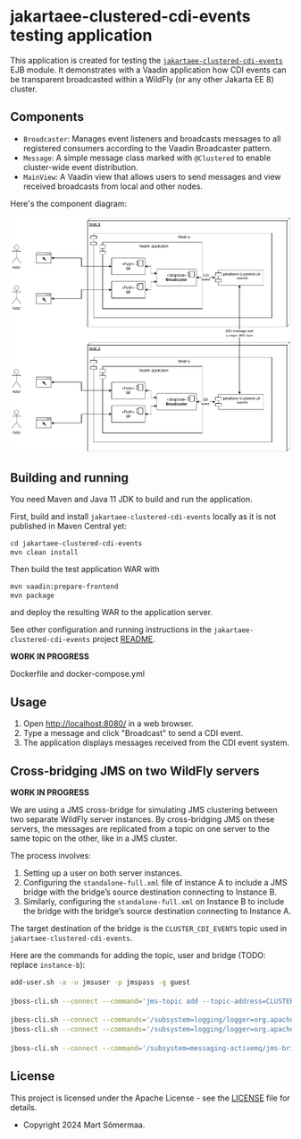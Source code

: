 # jakartaee-clustered-cdi-events testing application

This application is created for testing the
[`jakartaee-clustered-cdi-events`](https://github.com/mrts/jakartaee-clustered-cdi-events)
EJB module. It demonstrates with a Vaadin application how CDI events can be
transparent broadcasted within a WildFly (or any other Jakarta EE 8) cluster.

## Components

- `Broadcaster`: Manages event listeners and broadcasts messages to all registered consumers according to the Vaadin Broadcaster pattern.
- `Message`: A simple message class marked with `@Clustered` to enable cluster-wide event distribution.
- `MainView`: A Vaadin view that allows users to send messages and view received broadcasts from local and other nodes.

Here's the component diagram:

![Component diagram](doc/component-diagram.png)


## Building and running

You need Maven and Java 11 JDK to build and run the application.

First, build and install `jakartaee-clustered-cdi-events` locally as it is not
published in Maven Central yet:

    cd jakartaee-clustered-cdi-events
    mvn clean install

Then build the test application WAR with

    mvn vaadin:prepare-frontend
    mvn package

and deploy the resulting WAR to the application server.

See other configuration and running instructions in the
`jakartaee-clustered-cdi-events` project
[README](https://github.com/mrts/jakartaee-clustered-cdi-events#configuration).

**WORK IN PROGRESS**

Dockerfile and docker-compose.yml

## Usage

1. Open <http://localhost:8080/> in a web browser.
2. Type a message and click "Broadcast" to send a CDI event.
3. The application displays messages received from the CDI event system.

## Cross-bridging JMS on two WildFly servers

**WORK IN PROGRESS**

We are using a JMS cross-bridge for simulating JMS clustering between two
separate WildFly server instances. By cross-bridging JMS on these servers, the
messages are replicated from a topic on one server to the same topic on the
other, like in a JMS cluster.

The process involves:

1. Setting up a user on both server instances.
2. Configuring the `standalone-full.xml` file of instance A to include a JMS
   bridge with the bridge’s source destination connecting to Instance B.
3. Similarly, configuring the `standalone-full.xml` on Instance B to include
   the bridge with the bridge’s source destination connecting to Instance A.

The target destination of the bridge is the `CLUSTER_CDI_EVENTS` topic used in
`jakartaee-clustered-cdi-events`.

Here are the commands for adding the topic, user and bridge
(TODO: replace `instance-b`):

```sh
add-user.sh -a -u jmsuser -p jmspass -g guest

jboss-cli.sh --connect --command='jms-topic add --topic-address=CLUSTER_CDI_EVENTS --entries=java:/jms/topic/CLUSTER_CDI_EVENTS'

jboss-cli.sh --connect --commands='/subsystem=logging/logger=org.apache.activemq.artemis.jms.bridge:add(level=WARN),/subsystem=logging/logger=org.apache.activemq.artemis.jms.bridge:write-attribute(name=filter-spec, value="not(match('AMQ342009.*'))")'
jboss-cli.sh --connect --commands='/subsystem=logging/logger=org.apache.activemq.artemis.core.server:add(level=WARN),/subsystem=logging/logger=org.apache.activemq.artemis.core.server:write-attribute(name=filter-spec, value="not(match('AMQ222059.*'))")'

jboss-cli.sh --connect --command='/subsystem=messaging-activemq/jms-bridge=wildfly-bridge:add(max-batch-time=100,max-batch-size=10,max-retries=30,failure-retry-interval=60000,quality-of-service=AT_MOST_ONCE,target-destination=java:/jms/topic/CLUSTER_CDI_EVENTS,target-connection-factory=ConnectionFactory,source-user=jmsuser,source-password=jmspass,source-destination=java:/jms/topic/CLUSTER_CDI_EVENTS,source-connection-factory=jms/RemoteConnectionFactory,source-context={java.naming.factory.initial=org.jboss.naming.remote.client.InitialContextFactory,java.naming.provider.url=http-remoting://instance-b:${jboss.http.port:8080},java.naming.security.principal=jmsuser,java.naming.security.credentials=jmspass})'
```

## License

This project is licensed under the Apache License - see the [LICENSE](LICENSE) file for details.

- Copyright 2024 Mart Sõmermaa.
